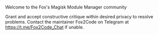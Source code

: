 Welcome to the Fox's Magisk Module Manager community

Grant and accept constructive critique within desired privacy to resolve problems.
Contact the maintainer Fox2Code on Telegram at https://t.me/Fox2Code_Chat if unable.
